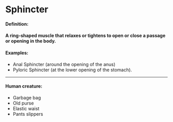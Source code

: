 # Sphincter
 
#### Definition:
#### A ring-shaped muscle that relaxes or tightens to open or close a passage or opening in the body.
#### Examples:
- Anal Sphincter (around the opening of the anus)
- Pyloric Sphincter (at the lower opening of the stomach).

***

#### Human creature:
- Garbage bag
- Old purse
- Elastic waist
- Pants slippers
